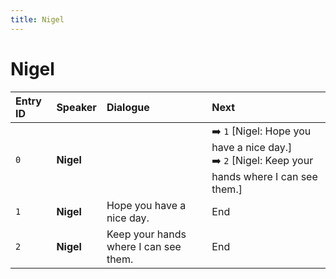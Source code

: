 ```yaml
---
title: Nigel
---
```


# Nigel


| Entry ID | Speaker | Dialogue | Next |
| :------- | :------ | :------- | :------------ |
| `0` | **Nigel** |  | ➡️ `1` \[Nigel: Hope you have a nice day\.\]<br>➡️ `2` \[Nigel: Keep your hands where I can see them\.\] |
| `1` | **Nigel** | Hope you have a nice day\. | End |
| `2` | **Nigel** | Keep your hands where I can see them\. | End |
